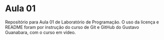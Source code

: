 # Aula 01
 Repositório para Aula 01 de Laboratório de Programação. O uso da licença e README foram por instrução do curso de Git e GitHub do Gustavo Guanabara, com o curso em vídeo. 
